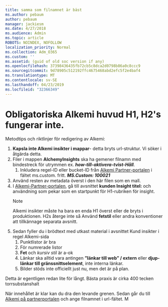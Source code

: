 ```yaml
---
title: samma som filnamnet är bäst
ms.author: pebaum
author: pebaum
manager: jackiesm
ms.date: 4/27/2018
ms.audience: Admin
ms.topic: article
ROBOTS: NOINDEX, NOFOLLOW
localization_priority: Normal
ms.collection: Adm_O365
ms.custom: ''
ms.assetid: (guid of old soc version if any)
ms.openlocfilehash: 37398436435fb72cb5c8dca2d0798b86a0c8ccc9
ms.sourcegitcommit: 9d78905c512192ffc4675468abd2efc5f2e4baf4
ms.translationtype: MT
ms.contentlocale: sv-SE
ms.lasthandoff: 04/23/2019
ms.locfileid: "32366349"
---
```

# <a name="required-alchemy-header-h1-h2s-dont-work"></a>Obligatoriska Alkemi huvud H1, H2's fungerar inte.
Metodtips och riktlinjer för redigering av Alkemi:

1. **Kapsla inte Alkemi insikter i mappar**- detta bryts url-struktur. Vi söker i åtgärda detta.
1. Filer i mappen **AlchemyInsights** ska ha gemener filnamn med bindestreck för utrymmen ex. ***how-till-aktivera-tvist-Håll***.
    1. Inkludera regel-ID eller bucket-ID från [Alkemi Partner-portalen](https://alchemyportal.azurewebsites.net) i fältet ms.custom. fritt. ***MS.Custom: 100021***
1. Använd resten av metadata överst i den här filen som en mall.
1. I [Alkemi-Partner-portalen](https://alchemyportal.azurewebsites.net), gå till avsnittet **kunden Insight titel:** och användning som pekar som en startpunkt för H1-rubriken för insight. 
    > [!NOTE]
    > Alkemi insikter måste ha bara en enda H1 överst eller de bryts i produktionen. H2s återge inte så Använd **fetstil** eller andra konventioner att tillkännage separata avsnitt.
1. Sedan fyller du i brödtext med utkast material i avsnittet Kund insikter i regel Alkemi-sida
    1. Punktlistor är bra
    1. För numrerade listor
    1. **Fet** och *kursiv stil* är a-ok
    1. Länkar ska alltid vara antingen **”länkar till web” / extern** eller **djup-länkar till gränssnittselement**, inte interna länkar.
    1. Bilder stöds inte officiellt just nu, men det är på plan.

Detta är egentligen redan lite för långt. Bästa praxis är cirka 400 tecken torrsubstanshalt

När innehållet är klar kan du dra den levande grenen. Sedan går du till [Alkemi på partnerportalen](https://alchemyportal.azurewebsites.net) och ange filnamnet i url-fältet. M